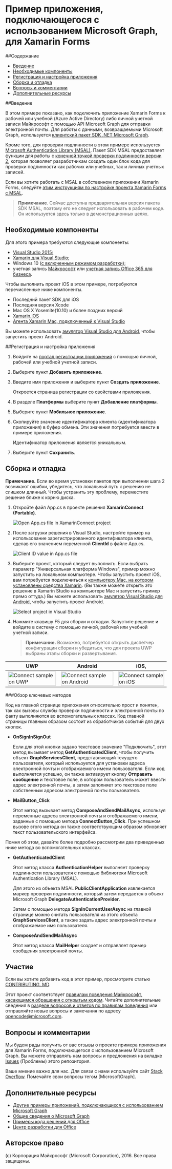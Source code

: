 # Пример приложения, подключающегося с использованием Microsoft Graph, для Xamarin Forms

##Содержание

* [Введение](#Введение)
* [Необходимые компоненты](#Необходимые-компоненты)
* [Регистрация и настройка приложения](#Регистрация-и-настройка-приложения)
* [Сборка и отладка](#Сборка-и-отладка)
* [Вопросы и комментарии](#Вопросы-и-комментарии)
* [Дополнительные ресурсы](#Дополнительные-ресурсы)

<a name="introduction"></a>
##Введение

В этом примере показано, как подключить приложение Xamarin Forms к рабочей или учебной (Azure Active Directory) либо личной учетной записи Майкрософт с помощью API Microsoft Graph для отправки электронной почты. Для работы с данными, возвращаемыми Microsoft Graph, используется [клиентский пакет SDK .NET Microsoft Graph](https://github.com/microsoftgraph/msgraph-sdk-dotnet).

Кроме того, для проверки подлинности в этом примере используется [Microsoft Authentication Library (MSAL)](https://www.nuget.org/packages/Microsoft.Identity.Client/). Пакет SDK MSAL предоставляет функции для работы с [конечной точкой проверки подлинности версии 2](https://msdn.microsoft.com/office/office365/howto/authenticate-Office-365-APIs-using-v2), которая позволяет разработчикам создать один блок кода для проверки подлинности как рабочих или учебных, так и личных учетных записей.

Если вы хотите работать с MSAL в собственном приложении Xamarin Forms, следуйте [этим инструкциям по настройке проекта Xamarin Forms с MSAL](https://github.com/microsoftgraph/xamarin-csharp-connect-sample/wiki/Set-up-a-Xamarin-Forms-project-to-use-the-MSAL-.NET-SDK).

 > **Примечание**. Сейчас доступна предварительная версия пакета SDK MSAL, поэтому его не следует использовать в рабочем коде. Он используется здесь только в демонстрационных целях.


<a name="prerequisites"></a>
## Необходимые компоненты ##

Для этого примера требуются следующие компоненты:  

  * [Visual Studio 2015;](https://www.visualstudio.com/downloads) 
  * [Xamarin для Visual Studio;](https://www.xamarin.com/visual-studio)
  * Windows 10 ([с включенным режимом разработки](https://msdn.microsoft.com/library/windows/apps/xaml/dn706236.aspx));
  * учетная запись [Майкрософт](https://www.outlook.com) или [учетная запись Office 365 для бизнеса](https://msdn.microsoft.com/office/office365/howto/setup-development-environment#bk_Office365Account).

Чтобы выполнить проект iOS в этом примере, потребуются перечисленные ниже компоненты.

  * Последний пакет SDK для iOS
  * Последняя версия Xcode
  * Mac OS X Yosemite(10.10) и более поздних версий 
  * [Xamarin.iOS](https://developer.xamarin.com/guides/ios/getting_started/installation/mac/)
  * [Агента Xamarin Mac, подключенный к Visual Studio](https://developer.xamarin.com/guides/ios/getting_started/installation/windows/connecting-to-mac/)

Вы можете использовать [эмулятор Visual Studio для Android](https://www.visualstudio.com/features/msft-android-emulator-vs.aspx), чтобы запустить проект Android.

<a name="register"></a>
##Регистрация и настройка приложения

1. Войдите на [портал регистрации приложений](https://apps.dev.microsoft.com/) с помощью личной, рабочей или учебной учетной записи.
2. Выберите пункт **Добавить приложение**.
3. Введите имя приложения и выберите пункт **Создать приложение**.
    
    Откроется страница регистрации со свойствами приложения.
 
4. В разделе **Платформы** выберите пункт **Добавление платформы**.
5. Выберите пункт **Мобильное приложение**.
6. Скопируйте значение идентификатора клиента (идентификатора приложения) в буфер обмена. Эти значения потребуется ввести в примере приложения.

    Идентификатор приложения является уникальным.

7. Выберите пункт **Сохранить**.

<a name="build"></a>
## Сборка и отладка ##

**Примечание.** Если во время установки пакетов при выполнении шага 2 возникают ошибки, убедитесь, что локальный путь к решению не слишком длинный. Чтобы устранить эту проблему, переместите решение ближе к корню диска.

1. Откройте файл App.cs в проекте решения **XamarinConnect (Portable)**.

    ![](../readme-images/Appdotcs.png "Open App.cs file in XamarinConnect project")

2. После загрузки решения в Visual Studio, настройте пример на использование зарегистрированного идентификатора клиента, сделав его значением переменной **ClientId** в файле App.cs.


    ![](../readme-images/appId.png "Client ID value in App.cs file")

3. Выберите проект, который следует выполнить. Если выбрать параметр "Универсальная платформа Windows", пример можно запустить на локальном компьютере. Чтобы запустить проект iOS, вам потребуется подключиться к [компьютеру Mac, на котором установлены средства Xamarin](https://developer.xamarin.com/guides/ios/getting_started/installation/windows/connecting-to-mac/). (Вы также можете открыть это решение в Xamarin Studio на компьютере Mac и запустить пример прямо оттуда.) Вы можете использовать [эмулятор Visual Studio для Android](https://www.visualstudio.com/features/msft-android-emulator-vs.aspx), чтобы запустить проект Android. 

    ![](../readme-images/SelectProject.png "Select project in Visual Studio")

4. Нажмите клавишу F5 для сборки и отладки. Запустите решение и войдите в систему с помощью личной, рабочей или учебной учетной записи.
    > **Примечание.** Возможно, потребуется открыть диспетчер конфигурации сборки и убедиться, что для проекта UWP выбраны этапы сборки и развертывания.

| UWP | Android | iOS, |
| --- | ------- | ----|
| <img src="/readme-images/UWP.png" alt="Connect sample on UWP" width="100%" /> | <img src="/readme-images/Droid.png" alt="Connect sample on Android" width="100%" /> | <img src="/readme-images/iOS.png" alt="Connect sample on iOS" width="100%" /> |

###Обзор ключевых методов

Код на главной странице приложения относительно прост и понятен, так как вызовы службы проверки подлинности и электронной почты по факту выполняются во вспомогательных классах. Код главной страницы главным образом состоит из обработчиков событий для двух кнопок.

- **OnSignInSignOut**
    
    Если для этой кнопки задано текстовое значение "Подключить", этот метод вызывает метод **GetAuthenticatedClient**, чтобы получить объект **GraphServicesClient**, представляющий текущего пользователя, который используется для установки адреса электронной почты и отображаемого имени пользователя. Если код выполняется успешно, он также активирует кнопку **Отправить сообщение** и текстовое поле, в котором пользователь может ввести адрес электронной почты, а затем заполняет это текстовое поле собственным адресом электронной почты пользователя.

- **MailButton_Click**
    
    Этот метод вызывает метод **ComposeAndSendMailAsync**, используя переменные адреса электронной почты и отображаемого имени, заданные с помощью метода **ConnectButton_Click**. При успешном вызове этого метода он также соответствующим образом обновляет текст пользовательского интерфейса.

Помня об этом, давайте более подробно рассмотрим два приведенных ниже метода во вспомогательных классах.

- **GetAuthenticatedClient**
    
    Этот метод класса **AuthenticationHelper** выполняет проверку подлинности пользователя с помощью библиотеки Microsoft Authentication Library (MSAL).

    Для этого из объекта MSAL **PublicClientApplication** извлекается маркер проверки подлинности, который затем передается в объект Microsoft Graph **DelegateAuthenticationProvider**.

    Затем с помощью метода **SignInCurrentUserAsync** на главной странице можно считать пользователя из этого объекта **GraphServicesClient**, а также задать адрес электронной почты и отображаемое имя пользователя.

- **ComposeAndSendMailAsync**

    Этот метод класса **MailHelper** создает и отправляет пример сообщения электронной почты.

<a name="contributing"></a>
## Участие ##

Если вы хотите добавить код в этот пример, просмотрите статью [CONTRIBUTING. MD](/CONTRIBUTING.md).

Этот проект соответствует [правилам поведения Майкрософт, касающимся обращения с открытым кодом](https://opensource.microsoft.com/codeofconduct/). Читайте дополнительные сведения в [разделе вопросов и ответов по правилам поведения](https://opensource.microsoft.com/codeofconduct/faq/) или отправляйте новые вопросы и замечания по адресу [opencode@microsoft.com](mailto:opencode@microsoft.com).

<a name="questions"></a>
## Вопросы и комментарии

Мы будем рады получить от вас отзывы о проекте примера приложения для Xamarin Forms, подключающегося с использованием Microsoft Graph. Вы можете отправлять нам вопросы и предложения на вкладке [Issues](https://github.com/MicrosoftGraph/xamarin-csharp-connect-sample/issues) (Проблемы) этого репозитория.

Ваше мнение важно для нас. Для связи с нами используйте сайт [Stack Overflow](http://stackoverflow.com/questions/tagged/office365+or+microsoftgraph). Помечайте свои вопросы тегом [MicrosoftGraph].

<a name="additional-resources"></a>
## Дополнительные ресурсы ##

- [Другие примеры приложений, подключающихся с использованием Microsoft Graph](https://github.com/MicrosoftGraph?utf8=%E2%9C%93&query=-Connect)
- [Общие сведения о Microsoft Graph](http://graph.microsoft.io)
- [Примеры кода решений для Office](http://dev.office.com/code-samples)
- [Центр разработки для Office](http://dev.office.com/)


## Авторское право
(c) Корпорация Майкрософт (Microsoft Corporation), 2016. Все права защищены.

